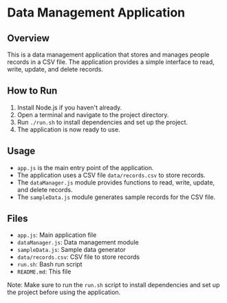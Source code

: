 Data Management Application
===========================

Overview
--------

This is a data management application that stores and manages people records in a CSV file. The application provides a simple interface to read, write, update, and delete records.

How to Run
----------

1. Install Node.js if you haven't already.
2. Open a terminal and navigate to the project directory.
3. Run `./run.sh` to install dependencies and set up the project.
4. The application is now ready to use.

Usage
-----

* `app.js` is the main entry point of the application.
* The application uses a CSV file `data/records.csv` to store records.
* The `dataManager.js` module provides functions to read, write, update, and delete records.
* The `sampleData.js` module generates sample records for the CSV file.

Files
-----

* `app.js`: Main application file
* `dataManager.js`: Data management module
* `sampleData.js`: Sample data generator
* `data/records.csv`: CSV file to store records
* `run.sh`: Bash run script
* `README.md`: This file

Note: Make sure to run the `run.sh` script to install dependencies and set up the project before using the application.